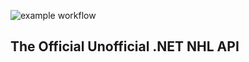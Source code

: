 ![example workflow](https://github.com/Afischbacher/Nhl.Api/actions/workflows/dotnet.yml/badge.svg)


The Official Unofficial .NET NHL API
-------------------------------------------------------------------------------------------------
